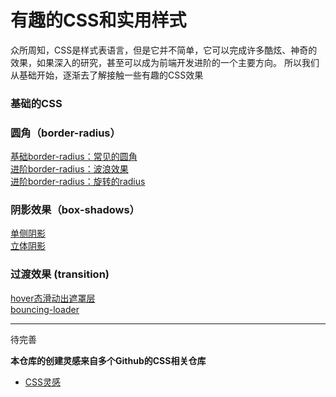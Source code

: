 # 有趣的CSS和实用样式

众所周知，CSS是样式表语言，但是它并不简单，它可以完成许多酷炫、神奇的效果，如果深入的研究，甚至可以成为前端开发进阶的一个主要方向。
所以我们从基础开始，逐渐去了解接触一些有趣的CSS效果


### 基础的CSS

### 圆角（border-radius）
[基础border-radius：常见的圆角](https://webbj97.github.io/Interesting-CSS/CSS3/radius/radius.html)  
[进阶border-radius：波浪效果](https://webbj97.github.io/Interesting-CSS/CSS3/radius/radius-wave.html)  
[进阶border-radius：旋转的radius](https://webbj97.github.io/Interesting-CSS/CSS3/radius/radius-rotote.html)  

### 阴影效果（box-shadows）
[单侧阴影](https://webbj97.github.io/Interesting-CSS/CSS3/shadow/one.html)  
[立体阴影](https://webbj97.github.io/Interesting-CSS/CSS3/shadow/two.html)  

### 过渡效果 (transition)
[hover态滑动出遮罩层](https://webbj97.github.io/Interesting-CSS/CSS3/transition/one.html)  
[bouncing-loader](https://webbj97.github.io/Interesting-CSS/CSS3/animation/loading/bouncing.html)


---
待完善

**本仓库的创建灵感来自多个Github的CSS相关仓库**
* [CSS灵感](https://github.com/chokcoco/CSS-Inspiration)